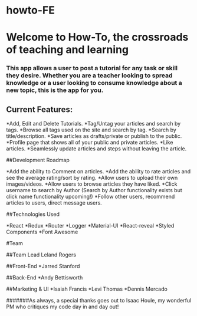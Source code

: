 # howto-FE

# Welcome to How-To, the crossroads of teaching and learning

### This app allows a user to post a tutorial for any task or skill they desire. Whether you are a teacher looking to spread knowledge or a user looking to consume knowledge about a new topic, this is the app for you.

## Current Features:

*Add, Edit and Delete Tutorials.
*Tag/Untag your articles and search by tags.
*Browse all tags used on the site and search by tag.
*Search by title/description.
*Save articles as drafts/private or publish to the public.
*Profile page that shows all of your public and private articles.
*Like articles.
*Seamlessly update articles and steps without leaving the article.

##Development Roadmap

*Add the ability to Comment on articles.
*Add the ability to rate articles and see the average rating/sort by rating.
*Allow users to upload their own images/videos.
*Allow users to browse articles they have liked.
*Click username to search by Author (Search by Author functionality exists but click name functionality upcoming!)
*Follow other users, recommend articles to users, direct message users.

##Technologies Used

*React
*Redux
*Router
*Logger
*Material-UI
*React-reveal
*Styled Components
*Font Awesome

#Team

##Team Lead
Leland Rogers

##Front-End
\*Jarred Stanford

##Back-End
\*Andy Bettisworth

##Marketing & UI
*Isaiah Francis
*Levi Thomas
\*Dennis Mercado

#######As always, a special thanks goes out to Isaac Houle, my wonderful PM who critiques my code day in and day out!
